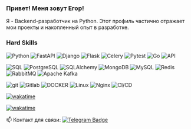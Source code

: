 ### Привет! Меня зовут Егор!
Я - Backend-разработчик на Python. Этот профиль частично отражает мои проекты и накопленный опыт в разработке.


### Hard Skills

![Python](https://img.shields.io/badge/Python-090909??style=flat-square&logo=PYTHON)
![FastAPI](https://img.shields.io/badge/FastAPI-090909??style=flat-square&logo=FASTAPI)
![Django](https://img.shields.io/badge/Django-090909??style=flat-square&logo=DJANGO)
![Flask](https://img.shields.io/badge/Flask-090909??style=flat-square&logo=Flask)
![Celery](https://img.shields.io/badge/Celery-090909??style=flat-square&logo=Celery)
![Pytest](https://img.shields.io/badge/Pytest-090909??style=flat-square&logo=Pytest)
![Go](https://img.shields.io/badge/Go-090909??style=flat-square&logo=Go)
![API](https://img.shields.io/badge/API-090909??style=flat-square&logo=API)

![SQL](https://img.shields.io/badge/SQL-090909??style=flat-square&logo=SQL)
![PostgreSQL](https://img.shields.io/badge/PostgreSQL-090909??style=flat-square&logo=POSTGRESQL)
![SQLAlchemy](https://img.shields.io/badge/SQLAlchemy-090909??style=flat-square&logo=SQLALCHEMY)
![MongoDB](https://img.shields.io/badge/MongoDB-090909??style=flat-square&logo=MONGODB)
![MySQL](https://img.shields.io/badge/MySQL-090909??style=flat-square&logo=MYSQL)
![Redis](https://img.shields.io/badge/Redis-090909??style=flat-square&logo=REDIS)
![RabbitMQ](https://img.shields.io/badge/RabbitMQ-090909??style=flat-square&logo=RABBITMQ)
![Apache Kafka](https://img.shields.io/badge/Apache_Kafka-090909??style=flat-square&logo=APACHEKAFKA)

![git](https://img.shields.io/badge/GIT-090909??style=flat-square&logo=GIT)
![Gitlab](https://img.shields.io/badge/Gitlab-090909??style=flat-square&logo=Gitlab)
![DOCKER](https://img.shields.io/badge/DOCKER-090909??style=flat-square&logo=DOCKER)
![Linux](https://img.shields.io/badge/Linux-090909??style=flat-square&logo=Linux)
![Nginx](https://img.shields.io/badge/Nginx-090909??style=flat-square&logo=Nginx)
![CI/CD](https://img.shields.io/badge/CICD-090909??style=flat-square&logo=CICD)



[![wakatime](https://github-readme-stats.vercel.app/api/wakatime?username=nsstnc&layout=compact&theme=dark&langs_count=4)](https://wakatime.com/@nsstnc)

[![wakatime](https://wakatime.com/badge/user/4c258cd1-fdc6-4446-a7bd-da3ab055e904.svg?style=flat)](https://wakatime.com/@nsstnc)

:mailbox: Контакт для связи: [![Telegram Badge](https://img.shields.io/badge/-Telegram-blue?style=flat&logo=Telegram&logoColor=white)](https://t.me/nsstnc)</a>

